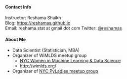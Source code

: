 #### Contact Info
Instructor:  Reshama Shaikh  
Blog:  https://reshamas.github.io  
Email:   reshama.stat at gmail dot com
Twitter:  [@reshamas](https://twitter.com/reshamas)

#### About Me
* Data Scientist (Statistician, MBA)
* Organizer of WiMLDS meetup group
     - [NYC Women in Machine Learning & Data Science](http://www.meetup.com/NYC-Women-in-Machine-Learning-Data-Science/)
     - http://wimlds.org/
* Organizer of [NYC PyLadies meetup group](https://www.meetup.com/NYC-PyLadies/)
